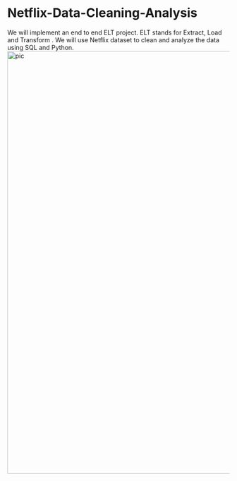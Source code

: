 # Netflix-Data-Cleaning-Analysis
We will implement an end to end ELT project. ELT stands for Extract, Load and Transform . We will use Netflix dataset to clean and analyze the data using SQL and Python. 
<img width="960" alt="pic" src="https://github.com/user-attachments/assets/45fc6be9-5629-4970-8096-87387d2b97ee" />

